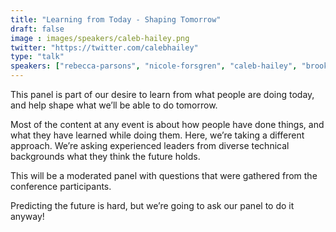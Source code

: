 ```yaml
---
title: "Learning from Today - Shaping Tomorrow"
draft: false
image : images/speakers/caleb-hailey.png
twitter: "https://twitter.com/calebhailey"
type: "talk"
speakers: ["rebecca-parsons", "nicole-forsgren", "caleb-hailey", "brooke-treadgold" ]
---
```


This panel is part of our desire to learn from what people are doing today, and help shape what we’ll be able to do tomorrow. 

Most of the content at any event is about how people have done things, and what they have learned while doing them. Here, we’re taking a different approach. We’re asking experienced leaders from diverse technical backgrounds what they think the future holds. 

This will be a moderated panel with questions that were gathered from the conference participants. 

Predicting the future is hard, but we’re going to ask our panel to do it anyway!

 
